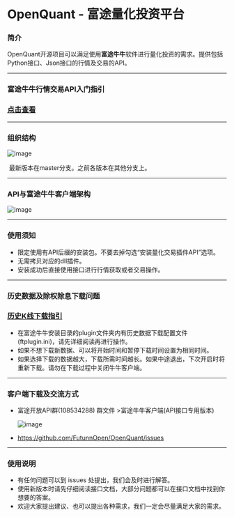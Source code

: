 # OpenQuant - 富途量化投资平台

### 简介

​	OpenQuant开源项目可以满足使用**富途牛牛**软件进行量化投资的需求。提供包括Python接口、Json接口的行情及交易的API。



---

### 富途牛牛行情交易API入门指引
### [点击查看](https://github.com/FutunnOpen/OpenQuant/blob/master/OpenInterface/Python/入门指引及接口文档/富途牛牛行情交易API入门指引.md)

---

### 组织结构

![image](https://github.com/FutunnOpen/OpenQuant/raw/master/Resources/Structure.png)

​	最新版本在master分支。之前各版本在其他分支上。

---

### API与富途牛牛客户端架构

![image](https://github.com/FutunnOpen/OpenQuant/raw/master/Resources/API.png)

***

### 使用须知

- 限定使用有API后缀的安装包。不要去掉勾选“安装量化交易插件API”选项。
- 无需拷贝对应的dll插件。
- 安装成功后直接使用接口进行行情获取或者交易操作。

---

### 历史数据及除权除息下载问题
### [历史K线下载指引](https://github.com/FutunnOpen/OpenQuant/blob/master/OpenInterface/Python/入门指引及接口文档/历史K线下载指引.md)

- 在富途牛牛安装目录的plugin文件夹内有历史数据下载配置文件(ftplugin.ini)，请先详细阅读再进行操作。
- 如果不想下载新数据、可以将开始时间和暂停下载时间设置为相同时间。
- 如果选择下载的数据越大，下载所需时间越长。如果中途退出，下次开启时将重新下载。请勿在下载过程中关闭牛牛客户端。

***

### 客户端下载及交流方式

* 富途开放API群(108534288)    群文件 >富途牛牛客户端(API接口专用版本)

  ![image](https://github.com/FutunnOpen/OpenQuant/raw/master/Resources/Download.png)

* <https://github.com/FutunnOpen/OpenQuant/issues>


***

### 使用说明

* 有任何问题可以到 issues  处提出，我们会及时进行解答。
* 使用新版本时请先仔细阅读接口文档，大部分问题都可以在接口文档中找到你想要的答案。
* 欢迎大家提出建议、也可以提出各种需求，我们一定会尽量满足大家的需求。

